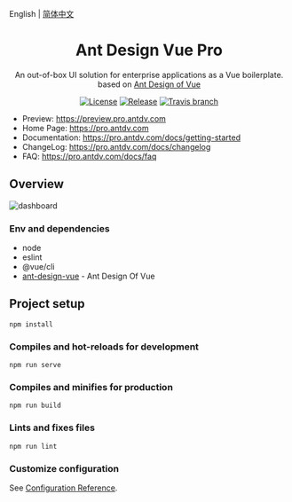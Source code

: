 English | [简体中文](./README.zh-CN.md)

<h1 align="center">Ant Design Vue Pro</h1>
<div align="center">
An out-of-box UI solution for enterprise applications as a Vue boilerplate. based on  <a href="https://vuecomponent.github.io/ant-design-vue/docs/vue/introduce-cn/" target="_blank">Ant Design of Vue</a>
</div>

<div align="center">

[![License](https://img.shields.io/npm/l/package.json.svg?style=flat)](https://github.com/vueComponent/ant-design-vue-pro/blob/master/LICENSE)
[![Release](https://img.shields.io/github/release/vueComponent/ant-design-vue-pro.svg?style=flat)](https://github.com/vueComponent/ant-design-vue-pro/releases/latest)
[![Travis branch](https://travis-ci.org/vueComponent/ant-design-vue-pro.svg?branch=master)](https://travis-ci.org/vueComponent/ant-design-vue-pro)

</div>

- Preview: https://preview.pro.antdv.com
- Home Page: https://pro.antdv.com
- Documentation: https://pro.antdv.com/docs/getting-started
- ChangeLog: https://pro.antdv.com/docs/changelog
- FAQ: https://pro.antdv.com/docs/faq

Overview
----

![dashboard](https://static-2.loacg.com/open/static/github/sp3.png)

### Env and dependencies

- node
- eslint
- @vue/cli
- [ant-design-vue](https://github.com/vueComponent/ant-design-vue) - Ant Design Of Vue 

## Project setup
```
npm install
```

### Compiles and hot-reloads for development
```
npm run serve
```

### Compiles and minifies for production
```
npm run build
```

### Lints and fixes files
```
npm run lint
```

### Customize configuration
See [Configuration Reference](https://cli.vuejs.org/config/).
